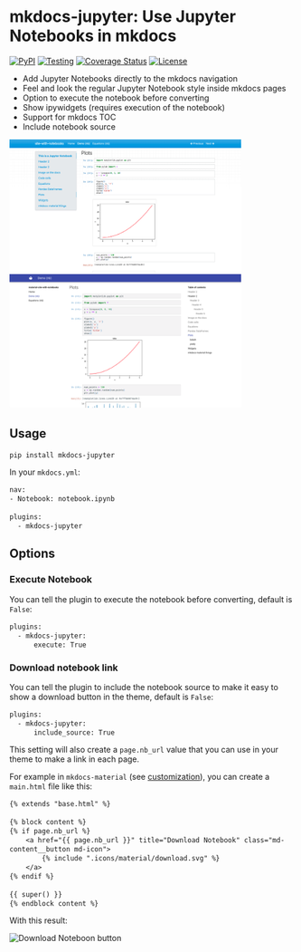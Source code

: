 # mkdocs-jupyter: Use Jupyter Notebooks in mkdocs

[![PyPI](https://badge.fury.io/py/mkdocs-jupyter.svg)](https://pypi.org/project/mkdocs-jupyter/)
[![Testing](https://github.com/danielfrg/mkdocs-jupyter/workflows/test/badge.svg)](https://github.com/danielfrg/mkdocs-jupyter/actions)
[![Coverage Status](https://codecov.io/gh/danielfrg/mkdocs-jupyter/branch/master/graph/badge.svg)](https://codecov.io/gh/danielfrg/mkdocs-jupyter?branch=master)
[![License](http://img.shields.io/:license-Apache%202-blue.svg)](https://github.com/danielfrg/mkdocs-jupyter/blob/master/LICENSE.txt)

- Add Jupyter Notebooks directly to the mkdocs navigation
- Feel and look the regular Jupyter Notebook style inside mkdocs pages
- Option to execute the notebook before converting
- Show ipywidgets (requires execution of the notebook)
- Support for mkdocs TOC
- Include notebook source

<a href="https://raw.githubusercontent.com/danielfrg/mkdocs-jupyter/master/docs/mkdocs-theme.png"><img src="https://raw.githubusercontent.com/danielfrg/mkdocs-jupyter/master/docs/mkdocs-theme.png" alt="mkdocs-jupyter default theme"  width="410"></a>
<a href="https://raw.githubusercontent.com/danielfrg/mkdocs-jupyter/master/docs/material-theme.png"><img src="https://raw.githubusercontent.com/danielfrg/mkdocs-jupyter/master/docs/material-theme.png" alt="mkdocs-jupyter material theme"  width="410"></a>

## Usage

```
pip install mkdocs-jupyter
```

In your `mkdocs.yml`:

```
nav:
- Notebook: notebook.ipynb

plugins:
  - mkdocs-jupyter
```

## Options

### Execute Notebook

You can tell the plugin to execute the notebook before converting, default is `False`:

```
plugins:
  - mkdocs-jupyter:
      execute: True
```

### Download notebook link

You can tell the plugin to include the notebook source to make it easy to show
a download button in the theme, default is `False`:

```
plugins:
  - mkdocs-jupyter:
      include_source: True
```

This setting will also create a `page.nb_url` value that you can use in your theme
to make a link in each page.

For example in `mkdocs-material` (see [customization](https://squidfunk.github.io/mkdocs-material/customization/#overriding-template-blocks)),
you can create a `main.html` file like this:

```
{% extends "base.html" %}

{% block content %}
{% if page.nb_url %}
    <a href="{{ page.nb_url }}" title="Download Notebook" class="md-content__button md-icon">
        {% include ".icons/material/download.svg" %}
    </a>
{% endif %}

{{ super() }}
{% endblock content %}
```

With this result:

![Download Noteboon button](https://raw.githubusercontent.com/danielfrg/mkdocs-jupyter/master/docs/download-button.png)
